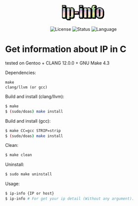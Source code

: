 <div align="center"><img src="https://github.com/siruidops/ip-info_c/raw/main/.tmp/text.gif"/>

![License](https://img.shields.io/badge/license-BSD-blue) ![Status](https://img.shields.io/badge/state-success-cyan) ![Language](https://img.shields.io/badge/language-C-purple)
</div>

# Get information about IP in C 
tested on Gentoo + CLANG 12.0.0 + GNU Make 4.3

Dependencies:
```
make
clang/llvm (or gcc)
```

Build and install (clang/llvm):
``` bash
$ make
$ (sudo/doas) make install
```

Build and install (gcc):
``` bash
$ make CC=gcc STRIP=strip
$ (sudo/doas) make install
```

Clean:
``` bash
$ make clean
```

Uninstall:
``` bash
$ sudo make uninstall
```

Usage:
``` bash
$ ip-info {IP or host}
$ ip-info # For get your ip detail (Without any argument).
```
